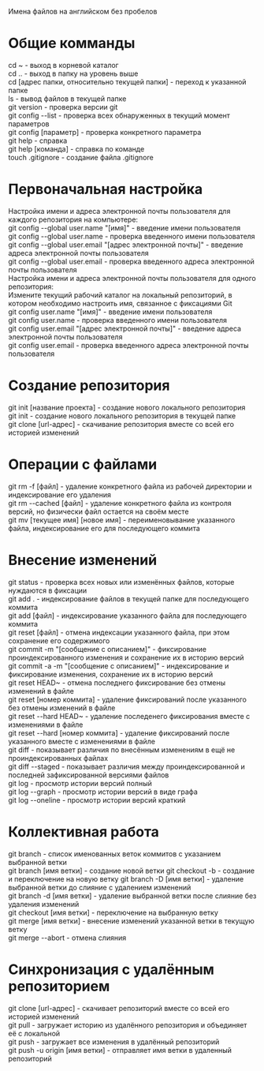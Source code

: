 Имена файлов на английском без пробелов

# Общие комманды
cd ~ - выход в корневой каталог  
cd .. - выход в папку на уровень выше  
cd [адрес папки, относительно текущей папки] - переход к указанной папке  
ls - вывод файлов в текущей папке  
git version - проверка версии git  
git config --list - проверка всех обнаруженных в текущий момент параметров  
git config [параметр] - проверка конкретного параметра  
git help - справка  
git help [команда] - справка по команде  
touch .gitignore - создание файла .gitignore  

# Первоначальная настройка
Настройка имени и адреса электронной почты пользователя для каждого репозитория на компьютере:   
git config --global user.name "[имя]" - введение имени пользователя  
git config --global user.name - проверка введенного имени пользователя  
git config --global user.email "[адрес электронной почты]" - введение адреса электронной почты пользователя  
git config --global user.email - проверка введенного адреса электронной почты пользователя  
Настройка имени и адреса электронной почты пользователя для одного репозитория:   
Измените текущий рабочий каталог на локальный репозиторий, в котором необходимо настроить имя, связанное с фиксациями Git  
git config user.name "[имя]" - введение имени пользователя  
git config user.name - проверка введенного имени пользователя  
git config user.email "[адрес электронной почты]" - введение адреса электронной почты пользователя  
git config user.email - проверка введенного адреса электронной почты пользователя  

# Создание репозитория
git init [название проекта] - создание нового локального репозитория  
git init - создание нового локального репозитория в текущей папке  
git clone [url-адрес] - скачивание репозитория вместе со всей его историей изменений  

# Операции с файлами
git rm -f [файл] - удаление конкретного файла из рабочей директории и индексирование его удаления  
git rm --cached [файл] - удаление конкретного файла из контроля версий, но физически файл остается на своём месте  
git mv [текущее имя] [новое имя] - переименовывание указанного файла, индексирование его для последующего коммита  

# Внесение изменений
git status - проверка всех новых или изменённых файлов, которые нуждаются в фиксации  
git add . - индексирование файлов в текущей папке для последующего коммита  
git add [файл] - индексирование указанного файла для последующего коммита  
git reset [файл] - отмена индексации указанного файла, при этом сохранение его содержимого  
git commit -m "[сообщение с описанием]" - фиксирование проиндексированного изменения и сохранение их в историю версий  
git commit -a -m "[сообщение с описанием]" - индексирование и фиксирование изменения, сохранение их в историю версий  
git reset HEAD~ - отмена последнего фиксирование без отмены изменений в файле  
git reset [номер коммита] - удаление фиксирований после указанного без отмены изменений в файле  
git reset --hard HEAD~ - удаление последенего фиксирования вместе с изменениями в файле  
git reset --hard [номер коммита] - удаление фиксирований после указанного вместе с изменениями в файле  
git diff - показывает различия по внесённым изменениям в ещё не проиндексированных файлах  
git diff --staged - показывает различия между проиндексированной и последней зафиксированной версиями файлов  
git log - просмотр истории версий полный  
git log --graph - просмотр истории версий в виде графа  
git log --oneline - просмотр истории версий краткий  

# Коллективная работа
git branch - список именованных веток коммитов с указанием выбранной ветки  
git branch [имя ветки] - создание новой ветки 
git checkout -b - создание и переключение на новую ветку
git branch -D [имя ветки] - удаление выбранной ветки до слияние с удалением изменений  
git branch -d [имя ветки] - удаление выбранной ветки после слияние без удаления изменений  
git checkout [имя ветки] - переключение на выбранную ветку  
git merge [имя ветки] - внесение изменений указанной ветки в текущую ветку  
git merge --abort - отмена слияния 

# Синхронизация с удалённым репозиторием
git clone [url-адрес] - скачивает репозиторий вместе со всей его историей изменений  
git pull - загружает историю из удалённого репозитория и объединяет её с локальной  
git push - загружает все изменения в удалённый репозиторий  
git push -u origin [имя ветки] - отправляет имя ветки в удаленный репозиторий